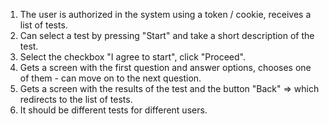 1. The user is authorized in the system using a token / cookie, receives a list of tests. 
2. Can select a test by pressing "Start" and take a short description of the test. 
3. Select the checkbox "I agree to start", click "Proceed". 
4. Gets a screen with the first question and answer options, chooses one of them - can move on to the next question. 
5. Gets a screen with the results of the test and the button "Back" => which redirects to the list of tests. 
6. It should be different tests for different users.